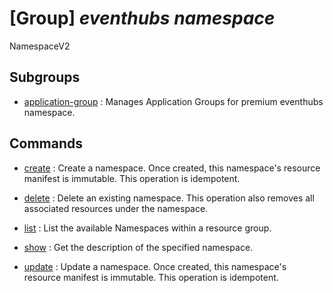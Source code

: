 # [Group] _eventhubs namespace_

NamespaceV2

## Subgroups

- [application-group](/Commands/eventhubs/namespace/application-group/readme.md)
: Manages Application Groups for premium eventhubs namespace.

## Commands

- [create](/Commands/eventhubs/namespace/_create.md)
: Create a namespace. Once created, this namespace's resource manifest is immutable. This operation is idempotent.

- [delete](/Commands/eventhubs/namespace/_delete.md)
: Delete an existing namespace. This operation also removes all associated resources under the namespace.

- [list](/Commands/eventhubs/namespace/_list.md)
: List the available Namespaces within a resource group.

- [show](/Commands/eventhubs/namespace/_show.md)
: Get the description of the specified namespace.

- [update](/Commands/eventhubs/namespace/_update.md)
: Update a namespace. Once created, this namespace's resource manifest is immutable. This operation is idempotent.
